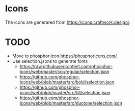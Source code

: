 # Icons

The icons are generared from https://icons.craftwork.design/.

# TODO
- Move to phosphor icon https://phosphoricons.com/
- Use selection.jsons to generate fonts
  - https://raw.githubusercontent.com/phosphor-icons/web/master/src/regular/selection.json
  - https://github.com/phosphor-icons/web/blob/master/src/bold/selection.json
  - https://github.com/phosphor-icons/web/blob/master/src/fill/selection.json
  - https://github.com/phosphor-icons/web/blob/master/src/duotone/selection.json